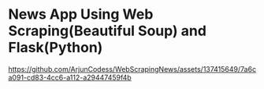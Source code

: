 # News App Using Web Scraping(Beautiful Soup) and Flask(Python)
https://github.com/ArjunCodess/WebScrapingNews/assets/137415649/7a6ca091-cd83-4cc6-a112-a29447459f4b
